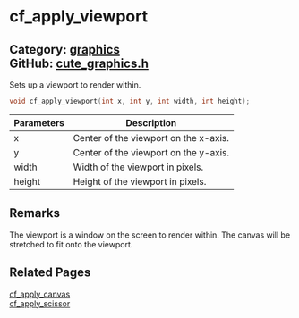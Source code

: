 [](../header.md ':include')

# cf_apply_viewport

Category: [graphics](/api_reference?id=graphics)  
GitHub: [cute_graphics.h](https://github.com/RandyGaul/cute_framework/blob/master/include/cute_graphics.h)  
---

Sets up a viewport to render within.

```cpp
void cf_apply_viewport(int x, int y, int width, int height);
```

Parameters | Description
--- | ---
x | Center of the viewport on the x-axis.
y | Center of the viewport on the y-axis.
width | Width of the viewport in pixels.
height | Height of the viewport in pixels.

## Remarks

The viewport is a window on the screen to render within. The canvas will be stretched to fit onto the viewport.

## Related Pages

[cf_apply_canvas](/graphics/cf_apply_canvas.md)  
[cf_apply_scissor](/graphics/cf_apply_scissor.md)  
